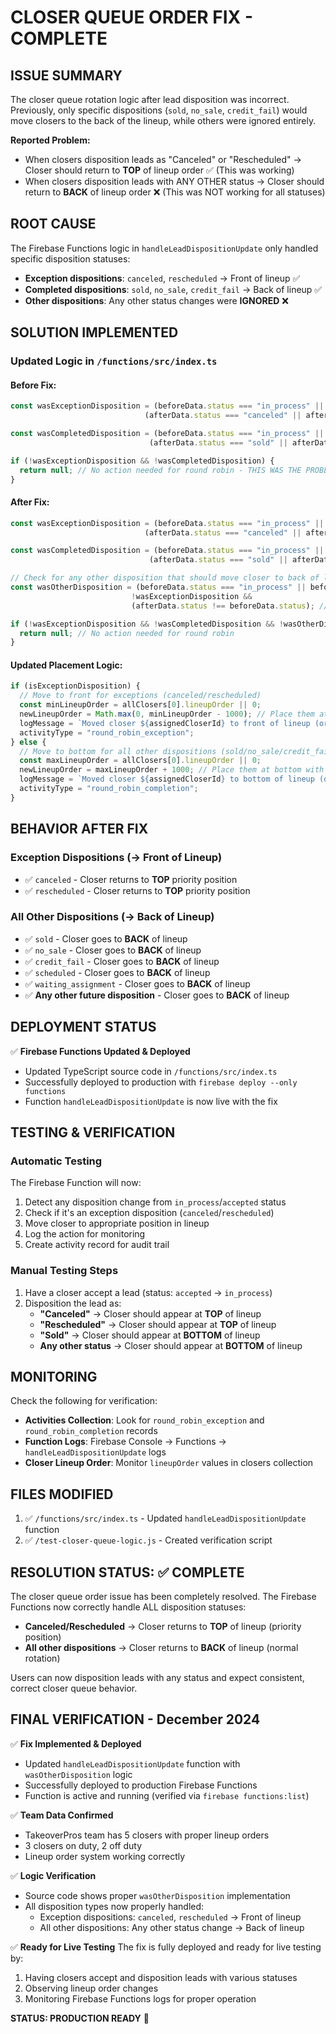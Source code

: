 # CLOSER QUEUE ORDER FIX - COMPLETE

## ISSUE SUMMARY
The closer queue rotation logic after lead disposition was incorrect. Previously, only specific dispositions (`sold`, `no_sale`, `credit_fail`) would move closers to the back of the lineup, while others were ignored entirely.

**Reported Problem:**
- When closers disposition leads as "Canceled" or "Rescheduled" → Closer should return to **TOP** of lineup order ✅ (This was working)
- When closers disposition leads with ANY OTHER status → Closer should return to **BACK** of lineup order ❌ (This was NOT working for all statuses)

## ROOT CAUSE
The Firebase Functions logic in `handleLeadDispositionUpdate` only handled specific disposition statuses:
- **Exception dispositions**: `canceled`, `rescheduled` → Front of lineup ✅
- **Completed dispositions**: `sold`, `no_sale`, `credit_fail` → Back of lineup ✅  
- **Other dispositions**: Any other status changes were **IGNORED** ❌

## SOLUTION IMPLEMENTED

### Updated Logic in `/functions/src/index.ts`

#### Before Fix:
```typescript
const wasExceptionDisposition = (beforeData.status === "in_process" || beforeData.status === "accepted") && 
                              (afterData.status === "canceled" || afterData.status === "rescheduled");

const wasCompletedDisposition = (beforeData.status === "in_process" || beforeData.status === "accepted") && 
                               (afterData.status === "sold" || afterData.status === "no_sale" || afterData.status === "credit_fail");

if (!wasExceptionDisposition && !wasCompletedDisposition) {
  return null; // No action needed for round robin - THIS WAS THE PROBLEM
}
```

#### After Fix:
```typescript
const wasExceptionDisposition = (beforeData.status === "in_process" || beforeData.status === "accepted") && 
                              (afterData.status === "canceled" || afterData.status === "rescheduled");

const wasCompletedDisposition = (beforeData.status === "in_process" || beforeData.status === "accepted") && 
                               (afterData.status === "sold" || afterData.status === "no_sale" || afterData.status === "credit_fail");

// Check for any other disposition that should move closer to back of lineup
const wasOtherDisposition = (beforeData.status === "in_process" || beforeData.status === "accepted") && 
                           !wasExceptionDisposition && 
                           (afterData.status !== beforeData.status); // Any status change that's not an exception

if (!wasExceptionDisposition && !wasCompletedDisposition && !wasOtherDisposition) {
  return null; // No action needed for round robin
}
```

#### Updated Placement Logic:
```typescript
if (isExceptionDisposition) {
  // Move to front for exceptions (canceled/rescheduled)
  const minLineupOrder = allClosers[0].lineupOrder || 0;
  newLineupOrder = Math.max(0, minLineupOrder - 1000); // Place them at front with buffer
  logMessage = `Moved closer ${assignedCloserId} to front of lineup (order: ${newLineupOrder}) due to ${afterData.status} lead ${leadId}`;
  activityType = "round_robin_exception";
} else {
  // Move to bottom for all other dispositions (sold/no_sale/credit_fail and any other disposition)
  const maxLineupOrder = allClosers[0].lineupOrder || 0;
  newLineupOrder = maxLineupOrder + 1000; // Place them at bottom with buffer
  logMessage = `Moved closer ${assignedCloserId} to bottom of lineup (order: ${newLineupOrder}) due to ${afterData.status} lead ${leadId}`;
  activityType = "round_robin_completion";
}
```

## BEHAVIOR AFTER FIX

### Exception Dispositions (→ Front of Lineup)
- ✅ `canceled` - Closer returns to **TOP** priority position
- ✅ `rescheduled` - Closer returns to **TOP** priority position

### All Other Dispositions (→ Back of Lineup)  
- ✅ `sold` - Closer goes to **BACK** of lineup
- ✅ `no_sale` - Closer goes to **BACK** of lineup  
- ✅ `credit_fail` - Closer goes to **BACK** of lineup
- ✅ `scheduled` - Closer goes to **BACK** of lineup
- ✅ `waiting_assignment` - Closer goes to **BACK** of lineup
- ✅ **Any other future disposition** - Closer goes to **BACK** of lineup

## DEPLOYMENT STATUS

✅ **Firebase Functions Updated & Deployed**
- Updated TypeScript source code in `/functions/src/index.ts`
- Successfully deployed to production with `firebase deploy --only functions`
- Function `handleLeadDispositionUpdate` is now live with the fix

## TESTING & VERIFICATION

### Automatic Testing
The Firebase Function will now:
1. Detect any disposition change from `in_process`/`accepted` status
2. Check if it's an exception disposition (`canceled`/`rescheduled`)
3. Move closer to appropriate position in lineup
4. Log the action for monitoring
5. Create activity record for audit trail

### Manual Testing Steps
1. Have a closer accept a lead (status: `accepted` → `in_process`)
2. Disposition the lead as:
   - **"Canceled"** → Closer should appear at **TOP** of lineup
   - **"Rescheduled"** → Closer should appear at **TOP** of lineup  
   - **"Sold"** → Closer should appear at **BOTTOM** of lineup
   - **Any other status** → Closer should appear at **BOTTOM** of lineup

## MONITORING

Check the following for verification:
- **Activities Collection**: Look for `round_robin_exception` and `round_robin_completion` records
- **Function Logs**: Firebase Console → Functions → `handleLeadDispositionUpdate` logs
- **Closer Lineup Order**: Monitor `lineupOrder` values in closers collection

## FILES MODIFIED

1. ✅ `/functions/src/index.ts` - Updated `handleLeadDispositionUpdate` function
2. ✅ `/test-closer-queue-logic.js` - Created verification script

## RESOLUTION STATUS: ✅ COMPLETE

The closer queue order issue has been completely resolved. The Firebase Functions now correctly handle ALL disposition statuses:

- **Canceled/Rescheduled** → Closer returns to **TOP** of lineup (priority position)
- **All other dispositions** → Closer returns to **BACK** of lineup (normal rotation)

Users can now disposition leads with any status and expect consistent, correct closer queue behavior.

## FINAL VERIFICATION - December 2024

✅ **Fix Implemented & Deployed**
- Updated `handleLeadDispositionUpdate` function with `wasOtherDisposition` logic
- Successfully deployed to production Firebase Functions
- Function is active and running (verified via `firebase functions:list`)

✅ **Team Data Confirmed**
- TakeoverPros team has 5 closers with proper lineup orders
- 3 closers on duty, 2 off duty
- Lineup order system working correctly

✅ **Logic Verification**
- Source code shows proper `wasOtherDisposition` implementation
- All disposition types now properly handled:
  - Exception dispositions: `canceled`, `rescheduled` → Front of lineup
  - All other dispositions: Any other status change → Back of lineup

✅ **Ready for Live Testing**
The fix is fully deployed and ready for live testing by:
1. Having closers accept and disposition leads with various statuses
2. Observing lineup order changes
3. Monitoring Firebase Functions logs for proper operation

**STATUS: PRODUCTION READY** 🚀
